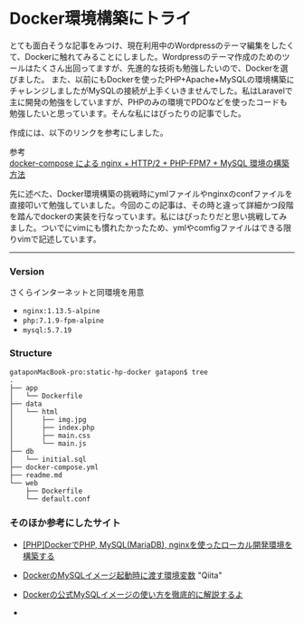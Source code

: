
Docker環境構築にトライ
===============

とても面白そうな記事をみつけ、現在利用中のWordpressのテーマ編集をしたくて、Dockerに触れてみることにしました。Wordpressのテーマ作成のためのツールはたくさん出回ってますが、先進的な技術も勉強したいので、Dockerを選びました。
また、以前にもDockerを使ったPHP+Apache+MySQLの環境構築にチャレンジしましたがMySQLの接続が上手くいきませんでした。私はLaravelで主に開発の勉強をしていますが、PHPのみの環境でPDOなどを使ったコードも勉強したいと思っています。そんな私にはぴったりの記事でした。
  
  
  
作成には、以下のリンクを参考にしました。  

参考  
[docker-compose による nginx + HTTP/2 + PHP-FPM7 + MySQL 環境の構築方法](https://tech.recruit-mp.co.jp/infrastructure/post-12795/)

先に述べた、Docker環境構築の挑戦時にymlファイルやnginxのconfファイルを直接叩いて勉強していました。今回のこの記事は、その時と違って詳細かつ段階を踏んでdockerの実装を行なっています。私にはぴったりだと思い挑戦してみました。ついでにvimにも慣れたかったため、ymlやcomfigファイルはできる限りvimで記述しています。

***

### Version

さくらインターネットと同環境を用意

 - `nginx:1.13.5-alpine`
 - `php:7.1.9-fpm-alpine`
 - `mysql:5.7.19`

### Structure

```
gataponMacBook-pro:static-hp-docker gatapon$ tree
.
├── app
│   └── Dockerfile
├── data
│   └── html
│       ├── img.jpg
│       ├── index.php
│       ├── main.css
│       └── main.js
├── db
│   └── initial.sql
├── docker-compose.yml
├── readme.md
└── web
    ├── Dockerfile
    └── default.conf
```
### そのほか参考にしたサイト

 - [[PHP]DockerでPHP, MySQL(MariaDB), nginxを使ったローカル開発環境を構築する](https://php-archive.net/php/docker-php-environment/)
 - [DockerのMySQLイメージ起動時に渡す環境変数](https://qiita.com/nanakenashi/items/180941699dc7ba9d0922　) "Qiita"
 - [Dockerの公式MySQLイメージの使い方を徹底的に解説するよ](http://dqn.sakusakutto.jp/2015/10/docker_mysqld_tutorial.html)

 -
